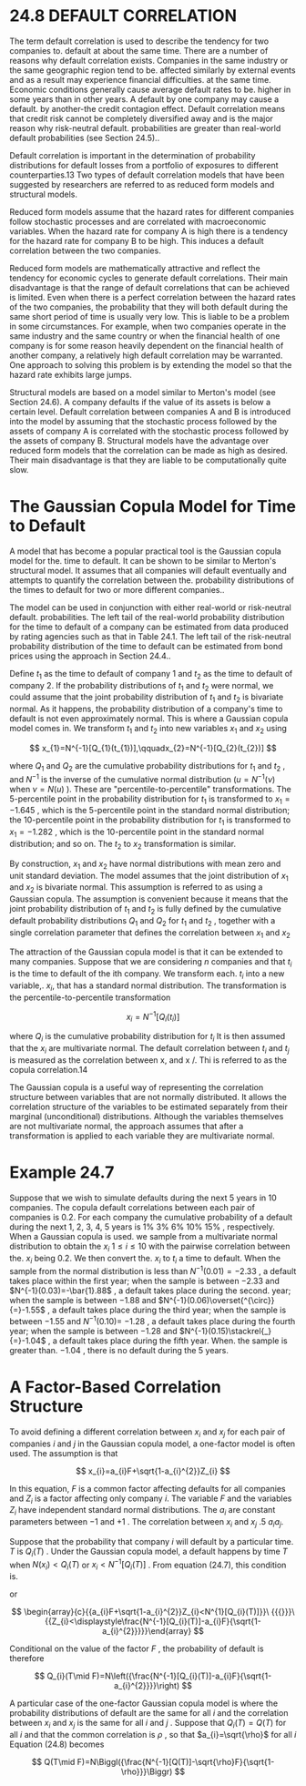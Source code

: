 # 24.8 DEFAULT CORRELATION  

The term default correlation is used to describe the tendency for two companies to. default at about the same time. There are a number of reasons why default correlation exists. Companies in the same industry or the same geographic region tend to be. affected similarly by external events and as a result may experience financial difficulties. at the same time. Economic conditions generally cause average default rates to be. higher in some years than in other years. A default by one company may cause a default. by another-the credit contagion effect. Default correlation means that credit risk cannot be completely diversified away and is the major reason why risk-neutral default. probabilities are greater than real-world default probabilities (see Section 24.5)..  

Default correlation is important in the determination of probability distributions for default losses from a portfolio of exposures to different counterparties.13 Two types of default correlation models that have been suggested by researchers are referred to as reduced form models and structural models.  

Reduced form models assume that the hazard rates for different companies follow stochastic processes and are correlated with macroeconomic variables. When the hazard rate for company A is high there is a tendency for the hazard rate for company B to be high. This induces a default correlation between the two companies.  

Reduced form models are mathematically attractive and reflect the tendency for economic cycles to generate default correlations. Their main disadvantage is that the range of default correlations that can be achieved is limited. Even when there is a perfect correlation between the hazard rates of the two companies, the probability that they will both default during the same short period of time is usually very low. This is liable to be a problem in some circumstances. For example, when two companies operate in the same industry and the same country or when the financial health of one company is for some reason heavily dependent on the financial health of another company, a relatively high default correlation may be warranted. One approach to solving this problem is by extending the model so that the hazard rate exhibits large jumps.  

Structural models are based on a model similar to Merton's model (see Section 24.6). A company defaults if the value of its assets is below a certain level. Default correlation between companies A and B is introduced into the model by assuming that the stochastic process followed by the assets of company A is correlated with the stochastic process followed by the assets of company B. Structural models have the advantage over reduced form models that the correlation can be made as high as desired. Their main disadvantage is that they are liable to be computationally quite slow.  

# The Gaussian Copula Model for Time to Default  

A model that has become a popular practical tool is the Gaussian copula model for the. time to default. It can be shown to be similar to Merton's structural model. It assumes that all companies will default eventually and attempts to quantify the correlation between the. probability distributions of the times to default for two or more different companies..  

The model can be used in conjunction with either real-world or risk-neutral default. probabilities. The left tail of the real-world probability distribution for the time to default of a company can be estimated from data produced by rating agencies such as that in Table 24.1. The left tail of the risk-neutral probability distribution of the time to default can be estimated from bond prices using the approach in Section 24.4..  

Define $t_{1}$ as the time to default of company 1 and $t_{2}$ as the time to default of company 2. If the probability distributions of $t_{1}$ and $t_{2}$ were normal, we could assume that the joint probability distribution of $t_{1}$ and $t_{2}$ is bivariate normal. As it happens, the probability distribution of a company's time to default is not even approximately normal. This is where a Gaussian copula model comes in. We transform $t_{1}$ and $t_{2}$ into new variables $x_{1}$ and $x_{2}$ using  

$$
x_{1}=N^{-1}[Q_{1}(t_{1})],\qquadx_{2}=N^{-1}[Q_{2}(t_{2})]
$$  

where $Q_{1}$ and $Q_{2}$ are the cumulative probability distributions for $t_{1}$ and $t_{2}$ , and $N^{-1}$ is the inverse of the cumulative normal distribution $(u=N^{-1}(\nu)$ when $\nu=N(u)$ ). These are "percentile-to-percentile" transformations. The 5-percentile point in the probability distribution for $t_{1}$ is transformed to $x_{1}=-1.645$ , which is the 5-percentile point in the standard normal distribution; the 10-percentile point in the probability distribution for $t_{1}$ is transformed to $x_{1}=-1.282$ , which is the 10-percentile point in the standard normal distribution; and so on. The $t_{2}$ to $x_{2}$ transformation is similar.  

By construction, $x_{1}$ and $x_{2}$ have normal distributions with mean zero and unit standard deviation. The model assumes that the joint distribution of $x_{1}$ and $x_{2}$ is bivariate normal. This assumption is referred to as using a Gaussian copula. The assumption is convenient because it means that the joint probability distribution of $t_{1}$ and $t_{2}$ is fully defined by the cumulative default probability distributions $Q_{1}$ and $Q_{2}$ for $t_{1}$ and $t_{2}$ , together with a single correlation parameter that defines the correlation between $x_{1}$ and $x_{2}$  

The attraction of the Gaussian copula model is that it can be extended to many companies. Suppose that we are considering $n$ companies and that $t_{i}$ is the time to default of the ith company. We transform each. $t_{i}$ into a new variable,. $x_{i},$ that has a standard normal distribution. The transformation is the percentile-to-percentile transformation  

$$
x_{i}=N^{-1}[Q_{i}(t_{i})]
$$  

where $Q_{i}$ is the cumulative probability distribution for $t_{i}$ It is then assumed that the $x_{i}$ are multivariate normal. The default correlation between $t_{i}$ and $t_{j}$ is measured as the correlation between x, and x /. Thi is referred to as the copula correlation.14  

The Gaussian copula is a useful way of representing the correlation structure between variables that are not normally distributed. It allows the correlation structure of the variables to be estimated separately from their marginal (unconditional) distributions. Although the variables themselves are not multivariate normal, the approach assumes that after a transformation is applied to each variable they are multivariate normal.  

# Example 24.7  

Suppose that we wish to simulate defaults during the next 5 years in 10 companies. The copula default correlations between each pair of companies is 0.2. For each company the cumulative probability of a default during the next 1, 2, 3, 4, 5 years is $1\%$ $3\%$ $6\%$ $10\%$ $15\%$ , respectively. When a Gaussian copula is used. we sample from a multivariate normal distribution to obtain the $x_{i}$ $1\leq i\leq10$ with the pairwise correlation between the. $x_{i}$ being 0.2. We then convert the. $x_{i}$ to $t_{i}$ a time to default. When the sample from the normal distribution is less than $N^{-1}(0.01)=-2.33$ , a default takes place within the first year; when the sample is between $-2.33$ and $N^{-1}(0.03)=-\bar{1}.88$ , a default takes place during the second. year; when the sample is between $-1.88$ and $N^{-1}(0.06)\overset{^{\circ}}{=}-1.55$ , a default takes place during the third year; when the sample is between $-1.55$ and $N^{-1}(0.10)=$ $-1.28$ , a default takes place during the fourth year; when the sample is between $-1.28$ and $N^{-1}(0.15)\stackrel{_}{=}-1.04$ , a default takes place during the fifth year. When. the sample is greater than. $-1.04$ , there is no default during the 5 years.  

# A Factor-Based Correlation Structure  

To avoid defining a different correlation between $x_{i}$ and $x_{j}$ for each pair of companies $i$ and $j$ in the Gaussian copula model, a one-factor model is often used. The assumption is that  

$$
x_{i}=a_{i}F+\sqrt{1-a_{i}^{2}}Z_{i}
$$  

In this equation, $F$ is a common factor affecting defaults for all companies and $Z_{i}$ is a factor affecting only company $i.$ The variable $F$ and the variables $Z_{i}$ have independent standard normal distributions. The $a_{i}$ are constant parameters between $-1$ and $+1$ . The correlation between $x_{i}$ and $x_{j}$ .5 $a_{i}a_{j}.$  

Suppose that the probability that company $i$ will default by a particular time. $T$ is $Q_{i}(T)$ . Under the Gaussian copula model, a default happens by time $T$ when $N(x_{i})<Q_{i}(T)$ or $x_{i}<N^{-1}[Q_{i}(T)]$ . From equation (24.7), this condition is.  

or  

$$
\begin{array}{c}{{a_{i}F+\sqrt{1-a_{i}^{2}}Z_{i}<N^{1}[Q_{i}(T)]}}\ {{{}}}\ {{Z_{i}<\displaystyle\frac{N^{-1}[Q_{i}(T)]-a_{i}F}{\sqrt{1-a_{i}^{2}}}}}\end{array}
$$  

Conditional on the value of the factor $F$ , the probability of default is therefore  

$$
Q_{i}(T\mid F)=N\left({\frac{N^{-1}[Q_{i}(T)]-a_{i}F}{\sqrt{1-a_{i}^{2}}}}\right)
$$  

A particular case of the one-factor Gaussian copula model is where the probability distributions of default are the same for all $i$ and the correlation between $x_{i}$ and $x_{j}$ is the same for all $i$ and $j$ . Suppose that $Q_{i}(T)=Q(T)$ for all $i$ and that the common correlation is $\rho$ , so that $a_{i}=\sqrt{\rho}$ for all $i$ Equation (24.8) becomes  

$$
Q(T\mid F)=N\Biggl({\frac{N^{-1}[Q(T)]-\sqrt{\rho}F}{\sqrt{1-\rho}}}\Biggr)
$$  
